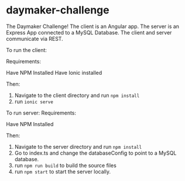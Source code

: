 # daymaker-challenge
The Daymaker Challenge! The client is an Angular app. The server is an Express App connected to a MySQL Database. The client and server communicate via REST.


To run the client:

Requirements:

Have NPM Installed
Have Ionic installed

Then: 
1) Navigate to the client directory and run `npm install`
2) run `ionic serve`

To run server:
Requirements:

Have NPM Installed

Then: 
1) Navigate to the server directory and run `npm install`
2) Go to index.ts and change the databaseConfig to point to a MySQL database.
3) run `npm run build` to build the source files
4) run `npm start` to start the server locally. 